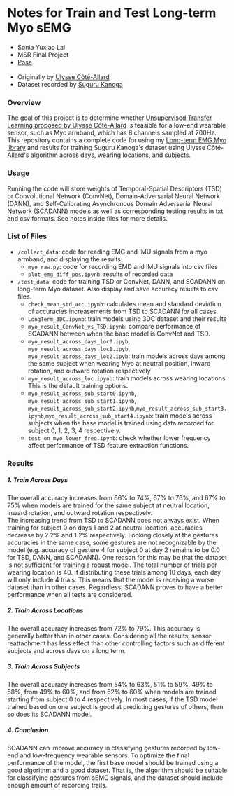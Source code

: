 # Notes for Train and Test Long-term Myo sEMG
* Sonia Yuxiao Lai
* MSR Final Project  
* [Pose](https://aonai.github.io/linked_posts/myo_gesture_recognition.html)  
&nbsp;
* Originally by [Ulysse Côté-Allard](https://github.com/UlysseCoteAllard/LongTermEMG)
* Dataset recorded by [Suguru Kanoga](https://github.com/Suguru55/Wearable_Sensor_Long-term_sEMG_Dataset)


### Overview
The goal of this project is to determine whether [Unsupervised Transfer Learning proposed by Ulysse Côté-Allard](https://ieeexplore.ieee.org/document/9207910) is feasible for a low-end wearable sensor, such as Myo armband, which has 8 channels sampled at 200Hz. This repository contains a complete code for using my [Long-term EMG Myo library](https://github.com/aonai/long_term_EMG_myo) and results for training Suguru Kanoga's dataset using Ulysse Côté-Allard's algorithm across days, wearing locations, and subjects. 

### Usage
Running the code will store weights of Temporal-Spatial Descriptors (TSD) or Convolutional Network (ConvNet), Domain-Adversarial Neural Network (DANN), and Self-Calibrating Asynchronous Domain Adversarial Neural Network (SCADANN) models as well as corresponding testing results in txt and csv formats. See notes inside files for more details. 

### List of Files 
* `/collect_data`: code for reading EMG and IMU signals from a myo armband, and displaying the results.
    * `myo_raw.py`: code for recording EMD and IMU signals into csv files
    * `plot_emg_diff_pos.ipynb`: results of recorded data
* `/test_data`: code for training TSD or ConvNet, DANN, and SCADANN on long-term Myo dataset. Also display and save accuracy results to csv files.
    * `check_mean_std_acc.ipynb`: calculates mean and standard deviation of accuracies increasements from TSD to SCADANN for all cases. 
    * `LongTerm_3DC.ipynb`: train models using 3DC dataset and their results
    * `myo_result_ConvNet_vs_TSD.ipynb`: compare performance of SCADANN between when the base model is ConvNet and TSD.  
    * `myo_result_across_days_loc0.ipyb`,  `myo_result_across_days_loc1.ipyb`,  `myo_result_across_days_loc2.ipyb`: train models across days among the same subject when wearing Myo at neutral position, inward rotation, and outward rotation respectively 
    * `myo_result_across_loc.ipynb`: train models across wearing locations. This is the default training options.  
    * `myo_result_across_sub_start0.ipynb`, `myo_result_across_sub_start1.ipynb`, `myo_result_across_sub_start2.ipynb`,`myo_result_across_sub_start3.ipynb`,`myo_result_across_sub_start4.ipynb`: train models across subjects when the base model is trained using data recorded for subject 0, 1, 2, 3, 4 respectively. 
    * `test_on_myo_lower_freq.ipynb`: check whether lower frequency affect performance of TSD feature extraction functions. 

### Results
##### 1. Train Across Days
The overall accuracy increases from 66% to 74%, 67% to 76%, and 67% to 75% when models are trained for the same subject at neutral location, inward rotation, and outward rotation respectively.   
The increasing trend from TSD to SCADANN does not always exist. When training for subject 0 on days 1 and 2 at neutral location, accuracies decrease by 2.2% and 1.2% respectively. Looking closely at the gestures accuracies in the same case, some gestures are not recognizable by the model (e.g. accuracy of gesture 4 for subject 0 at day 2 remains to be 0.0 for TSD, DANN, and SCADANN). One reason for this may be that the dataset is not sufficient for training a robust model. The total number of trials per wearing location is 40. If distributing these trials among 10 days, each day will only include 4 trials. This means that the model is receiving a worse dataset than in other cases. Regardless, SCADANN proves to have a better performance when all tests are considered.
##### 2. Train Across Locations
The overall accuracy increases from 72% to 79%. This accuracy is generally better than in other cases. Considering all the results, sensor reattachment has less effect than other controlling factors such as different subjects and across days on a long term.
##### 3. Train Across Subjects
The overall accuracy increases from 54% to 63%, 51% to 59%, 49% to 58%, from 49% to 60%, and from 52% to 60% when models are trained starting from subject 0 to 4 respectively. In most cases, if the TSD model trained based on one subject is good at predicting gestures of others, then so does its SCADANN model. 
##### 4. Conclusion
SCADANN can improve accuracy in classifying gestures recorded by low-end and low-frequency wearable sensors. To optimize the final performance of the model, the first base model should be trained using a good algorithm and a good dataset. That is, the algorithm should be suitable for classifying gestures from sEMG signals, and the dataset should include enough amount of recording trails.